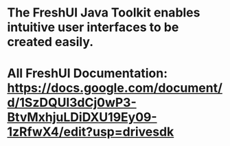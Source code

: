 # The FreshUI Java Toolkit enables intuitive user interfaces to be created easily.
# All FreshUI Documentation: https://docs.google.com/document/d/1SzDQUl3dCj0wP3-BtvMxhjuLDiDXU19Ey09-1zRfwX4/edit?usp=drivesdk 

